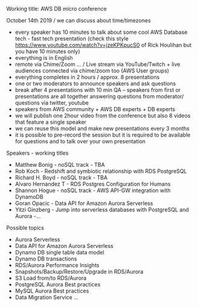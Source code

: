 Working title: AWS DB micro conference
 
October 14th 2019 / we can discuss about time/timezones

- every speaker has 10 minutes to talk about some cool AWS Database tech - fast tech presentation (check this style https://www.youtube.com/watch?v=jzeKPKpucS0 of Rick Houlihan but you have 10 minutes only)
- everything is in English
- remote via Chime/Zoom … / Live stream via YouTube/Twitch + live audiences connected via chime/zoom too (AWS User groups)
- everything completes in 2 hours / approx. 8 presentations
- one or two moderators to announce speakers and ask questions
- break after 4 presentations with 10 min QA – speakers from first or presentations are all together answering questions from moderator/ questions via twitter, youtube
- speakers from AWS community + AWS DB experts + DB experts
- we will publish one 2hour video from the conference but also 8 videos that feature a single speaker
- we can reuse this model and make new presentations every 3 months
- it is possible to pre-record the session but it is required to be available for questions and to talk over your own presentation


Speakers - working titles
- Matthew Bonig - noSQL track - TBA
- Rob Koch - Redshift and symbiotic relationship with RDS PostgreSQL
- Richard H. Boyd - noSQL track - TBA
- Alvaro Hernandez T - RDS Postgres Configuration for Humans
- Shannon Hogue - noSQL track - AWS API-GW integration with DynamoDB
- Goran Opacic - Data API for Amazon Aurora Serverless
- Yitzi Ginzberg - Jump into serverless databases with PostgreSQL and Aurora
-...


Possible topics
- Aurora Serverless
- Data API for Amazon Aurora Serverless
- Dynamo DB single table data model
- Dynamo DB transactions
- RDS/Aurora Performance Insights
- Snapshots/Backup/Restore/Upgrade in RDS/Aurora
- S3 Load from/to RDS/Aurora
- PostgreSQL Aurora Best practices
- MySQL Aurora Best practices
- Data Migration Service
…
